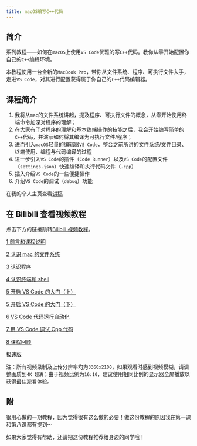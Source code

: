 ```yaml
---
title: macOS编写C++代码
---
```


## 简介

系列教程——如何在`macOS`上使用`VS Code`优雅的写`C++`代码。教你从零开始配置你自己的`C++`编程环境。

本教程使用一台全新的`MacBook Pro`，带你从文件系统、程序、可执行文件入手，走进`VS Code`，对其进行配置获得属于你自己的`C++`代码编辑器。

## 课程简介

1. 我将从`mac`的文件系统讲起，提及程序、可执行文件的概念，从零开始使用终端命令加深对程序的理解；
2. 在大家有了对程序的理解和基本终端操作的技能之后，我会开始编写简单的`C++`代码，并演示如何将其编译为可执行文件/程序；
3. 进而引入`macOS`轻量的编辑器`VS Code`，整合之前所讲的文件系统/文件目录、终端使用、编程与代码编译的过程
4. 进一步引入`VS Code`的插件（`Code Runner`）以及`VS Code`的配置文件（`settings.json`）快速编译和执行代码文件（`.cpp`）
5. 插入介绍`VS Code`的一些便捷操作
6. 介绍`VS Code`的调试（`debug`）功能

在我的个人主页查看[讲稿](https://yang-xijie.github.io)

## 在 Bilibili 查看视频教程

点击下方的链接跳转[Bilibili 视频教程](https://space.bilibili.com/24502827)。

[1 前言和课程说明](https://www.bilibili.com/video/BV1UK4y1W7oM)

[2 认识 mac 的文件系统](https://www.bilibili.com/video/BV1ty4y1m7pZ)

[3 认识程序](https://www.bilibili.com/video/BV1Sv4y1Z7Hd)

[4 认识终端和 shell](https://www.bilibili.com/video/BV1X5411n7tG)

[5 开启 VS Code 的大门（上）](https://www.bilibili.com/video/BV1g54y1s74Z)

[5 开启 VS Code 的大门（下）](https://www.bilibili.com/video/BV17U4y147eo)

[6 VS Code 代码运行自动化](https://www.bilibili.com/video/BV14K411u7SN)

[7 用 VS Code 调试 Cpp 代码](https://www.bilibili.com/video/BV13y4y1m7WK)

[8 课程回顾](https://www.bilibili.com/video/BV1Up4y1x7ve)

[极速版](https://www.bilibili.com/video/BV14y4y1m7Bs)

注：所有视频录制及上传分辨率均为`3360x2100`，如果观看时感到视频模糊，请调整画质到`4K 超清`；由于视频比例为`16:10`，建议使用相同比例的显示器全屏播放以获得最佳观看体验。

## 附

很用心做的一期教程，因为觉得很有这么做的必要！做这份教程的原因我在第一课和第八课都有提到～

如果大家觉得有帮助，还请把这份教程推荐给身边的同学哦！
